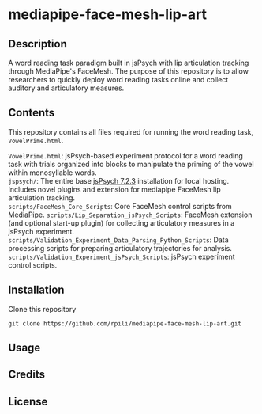 # mediapipe-face-mesh-lip-art

## Description

A word reading task paradigm built in jsPsych with lip articulation tracking through MediaPipe's FaceMesh. The purpose of this repository is to allow researchers to quickly deploy word reading tasks online and collect auditory and articulatory measures. 

## Contents

This repository contains all files required for running the word reading task, `VowelPrime.html`.

`VowelPrime.html`: jsPsych-based experiment protocol for a word reading task with trials organized into blocks to manipulate the priming of the vowel within monosyllable words.  
`jspsych/`: The entire base [jsPsych 7.2.3](https://github.com/jspsych/jsPsych/releases) installation for local hosting. Includes novel plugins and extension for mediapipe FaceMesh lip articulation tracking.  
`scripts/FaceMesh_Core_Scripts`: Core FaceMesh control scripts from [MediaPipe](https://google.github.io/mediapipe/). 
`scripts/Lip_Separation_jsPsych_Scripts`: FaceMesh extension (and optional start-up plugin) for collecting articulatory measures in a jsPsych experiment. 
`scripts/Validation_Experiment_Data_Parsing_Python_Scripts`: Data processing scripts for preparing articulatory trajectories for analysis.
`scripts/Validation_Experiment_jsPsych_Scripts`: jsPsych experiment control scripts.

## Installation

Clone this repository

`git clone https://github.com/rpili/mediapipe-face-mesh-lip-art.git`

## Usage

## Credits

## License
